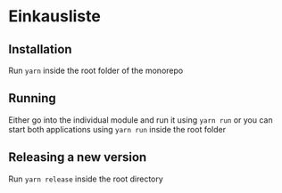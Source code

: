 # Einkausliste

## Installation

Run `yarn` inside the root folder of the monorepo

## Running

Either go into the individual module and run it using `yarn run` or you can start both applications using `yarn run` inside the root folder

## Releasing a new version

Run `yarn release` inside the root directory
